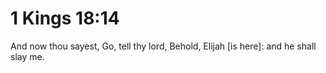 # 1 Kings 18:14

And now thou sayest, Go, tell thy lord, Behold, Elijah [is here]: and he shall slay me.